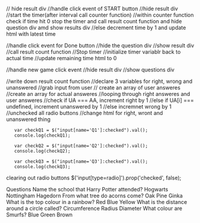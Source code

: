 // hide result div
//handle click event of START button
    //hide result div
    //start the timer(after interval call counter function)
    //within counter function check if time hit 0 stop the timer and call result count function and hide question div amd show results div
    //else decrement time by 1 and update html with latest time

//handle click event for Done button
    //hide the question div
    //show result div
    //call result count function
    //Stop timer
    //initialize timer variablr back to actual time
    //update remaining time html to 0

//handle new game click event
    //hide result div
    //show questions div

//write down result count function
    //declare 3 variables for right, wrong and unanswered
    //grab input from user
    // create an array of user answeres
    //create an array for actual answeres
    //looping through right answeres and user answeres
        //check if UA === AA, increment right by 1
        //else if UA[i] === undefined, increment unanswered by 1
        //else incremnet wrong by 1
    //unchecked all radio buttons
    //change html for right, wront and unanswered thing 


    
       var checkQ1 = $("input[name='Q1']:checked").val();
       console.log(checkQ1);

       var checkQ2 = $("input[name='Q2']:checked").val();
       console.log(checkQ2);

       var checkQ3 = $("input[name='Q3']:checked").val();
       console.log(checkQ3);

clearing out radio buttons
$('input[type=radio]').prop('checked', false);



Questions
Name the school that Harry Potter attended? Hogwarts Nottingham Hagedorn
From what tree do acorns come? Oak Pine Ginka
What is the top colour in a rainbow? Red Blue Yellow
What is the distance around a circle called? Circumference Radius Diameter
What colour are Smurfs? Blue Green Brown